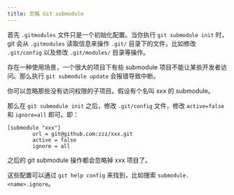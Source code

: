 ```yaml
---
title: 忽略 Git submodule
---
```



首先 `.gitmodules` 文件只是一个初始化配置。当你执行 `git submodule init` 时，git 会从 `.gitmodules` 读取信息来操作 `.git/` 目录下的文件，比如修改 `.git/config` 以及修改 `.git/modules/` 目录等操作。

存在一种使用场景，一个很大的项目下有些 submodule 项目不能让某些开发者访问。那么执行 `git submodule update` 会报错导致中断。

你可以忽略那些没有访问权限的子项目。假设有个名叫 xxx 的 submodule。

那么在 `git submodule init` 之后，修改 `.git/config` 文件，修改 `active=false` 和 `ignore=all` 即可。即：

```
[submodule "xxx"]
        url = git@github.com:zzz/xxx.git
        active = false
        ignore = all
```

之后的 git submodule 操作都会忽略掉 xxx 项目了。

这些配置可以通过 `git help config` 来找到，比如搜索 `submodule.<name>.ignore`。
